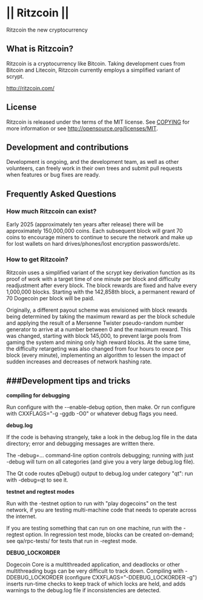 # ||  Ritzcoin  ||
Ritzcoin the new cryptocurrency

## What is Ritzcoin?
Ritzcoin is a cryptocurrency like Bitcoin. Taking development cues from Bitcoin and Litecoin, Ritzcoin currently employs a simplified variant of scrypt.

http://ritzcoin.com/

## License 
Ritzcoin is released under the terms of the MIT license. See [COPYING](COPYING)
for more information or see http://opensource.org/licenses/MIT.

## Development and contributions
Development is ongoing, and the development team, as well as other volunteers, can freely work in their own trees and submit pull requests when features or bug fixes are ready.

## Frequently Asked Questions

### How much Ritzcoin can exist? 
Early 2025 (approximately ten years after release) there will be approximately 150,000,000 coins.
Each subsequent block will grant 70 coins to encourage miners to continue to secure the network and make up for lost wallets on hard drives/phones/lost encryption passwords/etc.

### How to get Ritzcoin?
Ritzcoin uses a simplified variant of the scrypt key derivation function as its proof of work with a target time of one minute per block and difficulty readjustment after every block. The block rewards are fixed and halve every 1,000,000 blocks. Starting with the 142,858th block, a permanent reward of 70 Dogecoin per block will be paid. 

Originally, a different payout scheme was envisioned with block rewards being determined by taking the maximum reward as per the block schedule and applying the result of a Mersenne Twister pseudo-random number generator to arrive at a number between 0 and the maximum reward. This was changed, starting with block 145,000, to prevent large pools from gaming the system and mining only high reward blocks. At the same time, the difficulty retargeting was also changed from four hours to once per block (every minute), implementing an algorithm to lessen the impact of sudden increases and decreases of network hashing rate.

###Development tips and tricks
---------------------------

**compiling for debugging**

Run configure with the --enable-debug option, then make. Or run configure with
CXXFLAGS="-g -ggdb -O0" or whatever debug flags you need.

**debug.log**

If the code is behaving strangely, take a look in the debug.log file in the data directory;
error and debugging messages are written there.

The -debug=... command-line option controls debugging; running with just -debug will turn
on all categories (and give you a very large debug.log file).

The Qt code routes qDebug() output to debug.log under category "qt": run with -debug=qt
to see it.

**testnet and regtest modes**

Run with the -testnet option to run with "play dogecoins" on the test network, if you
are testing multi-machine code that needs to operate across the internet.

If you are testing something that can run on one machine, run with the -regtest option.
In regression test mode, blocks can be created on-demand; see qa/rpc-tests/ for tests
that run in -regtest mode.

**DEBUG_LOCKORDER**

Dogecoin Core is a multithreaded application, and deadlocks or other multithreading bugs
can be very difficult to track down. Compiling with -DDEBUG_LOCKORDER (configure
CXXFLAGS="-DDEBUG_LOCKORDER -g") inserts run-time checks to keep track of which locks
are held, and adds warnings to the debug.log file if inconsistencies are detected.
